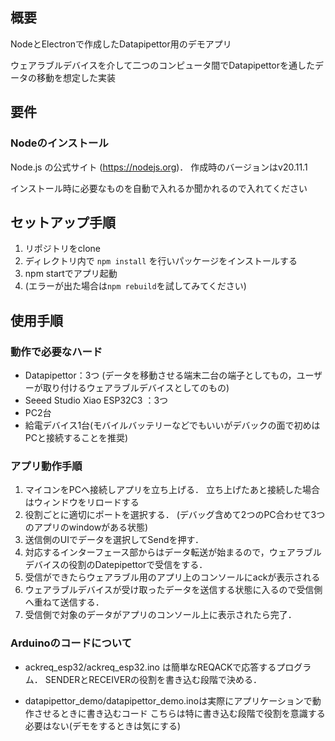 ## 概要
NodeとElectronで作成したDatapipettor用のデモアプリ

ウェアラブルデバイスを介して二つのコンピュータ間でDatapipettorを通したデータの移動を想定した実装
## 要件
### Nodeのインストール
Node.js の公式サイト (https://nodejs.org)． 作成時のバージョンはv20.11.1

インストール時に必要なものを自動で入れるか聞かれるので入れてください

## セットアップ手順
1. リポジトリをclone
2. ディレクトリ内で ```npm install``` を行いパッケージをインストールする
3. npm startでアプリ起動
4. (エラーが出た場合は```npm rebuild```を試してみてください)

## 使用手順

### 動作で必要なハード
- Datapipettor：3つ (データを移動させる端末二台の端子としてもの，ユーザーが取り付けるウェアラブルデバイスとしてのもの)
- Seeed Studio Xiao ESP32C3 ：3つ
- PC2台
- 給電デバイス1台(モバイルバッテリーなどでもいいがデバックの面で初めはPCと接続することを推奨)

### アプリ動作手順
1. マイコンをPCへ接続しアプリを立ち上げる． 立ち上げたあと接続した場合はウィンドウをリロードする
2. 役割ごとに適切にポートを選択する． (デバッグ含めて2つのPC合わせて3つのアプリのwindowがある状態)
3. 送信側のUIでデータを選択してSendを押す．
4. 対応するインターフェース部からはデータ転送が始まるので，ウェアラブルデバイスの役割のDatepipettorで受信をする．
5. 受信ができたらウェアラブル用のアプリ上のコンソールにackが表示される
6. ウェアラブルデバイスが受け取ったデータを送信する状態に入るので受信側へ重ねて送信する．
7. 受信側で対象のデータがアプリのコンソール上に表示されたら完了．

### Arduinoのコードについて
- ackreq_esp32/ackreq_esp32.ino は簡単なREQACKで応答するプログラム．
SENDERとRECEIVERの役割を書き込む段階で決める．

- datapipettor_demo/datapipettor_demo.inoは実際にアプリケーションで動作させるときに書き込むコード
こちらは特に書き込む段階で役割を意識する必要はない(デモをするときは気にする)

